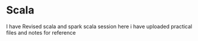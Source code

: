 # Scala
I have Revised scala and spark scala session here i have uploaded practical files and notes for reference
